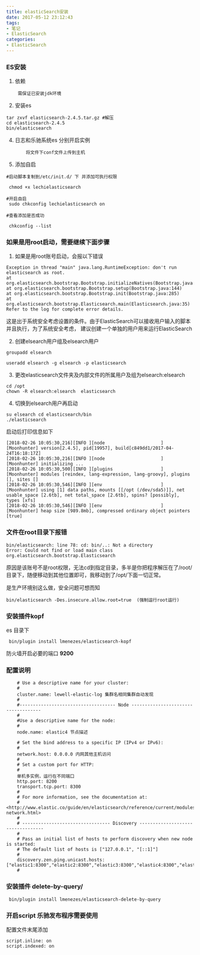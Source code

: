 ```yaml
---
title: elasticSearch安装
date: 2017-05-12 23:12:43
tags:
- 笔记
- ElasticSearch
categories: 
- ElasticSearch
---
```

### ES安装
1. 依赖
                
        需保证已安装jdk环境
2. 安装es

```
tar zxvf elasticsearch-2.4.5.tar.gz #解压
cd elasticsearch-2.4.5
bin/elasticsearch

```
4. 日志和乐驰系统es 分别开启实例

           将文件下conf文件上传到主机


3. 添加自启
 ```
 #启动脚本复制到/etc/init.d/ 下 并添加可执行权限
 
  chmod +x lechielasticsearch
 
 #开启自启
  sudo chkconfig lechielasticsearch on
  
 #查看添加是否成功
  
  chkconfig --list
 
 ```
### 如果是用root启动，需要继续下面步骤
1. 如果是用root账号启动，会报以下错误


```
Exception in thread "main" java.lang.RuntimeException: don't run elasticsearch as root.
at org.elasticsearch.bootstrap.Bootstrap.initializeNatives(Bootstrap.java:93)
at org.elasticsearch.bootstrap.Bootstrap.setup(Bootstrap.java:144) 
at org.elasticsearch.bootstrap.Bootstrap.init(Bootstrap.java:285) 
at org.elasticsearch.bootstrap.Elasticsearch.main(Elasticsearch.java:35) Refer to the log for complete error details.
```

这是出于系统安全考虑设置的条件。由于ElasticSearch可以接收用户输入的脚本并且执行，为了系统安全考虑， 
建议创建一个单独的用户用来运行ElasticSearch

2. 创建elsearch用户组及elsearch用户


```
groupadd elsearch

useradd elsearch -g elsearch -p elasticsearch
```

3. 更改elasticsearch文件夹及内部文件的所属用户及组为elsearch:elsearch


```
cd /opt
chown -R elsearch:elsearch  elasticsearch
```

4. 切换到elsearch用户再启动


```
su elsearch cd elasticsearch/bin
./elasticsearch
```

启动后打印信息如下
```
[2018-02-26 10:05:30,216][INFO ][node                     ] [Moonhunter] version[2.4.5], pid[19957], build[c849dd1/2017-04-24T16:18:17Z]
[2018-02-26 10:05:30,216][INFO ][node                     ] [Moonhunter] initializing ...
[2018-02-26 10:05:30,500][INFO ][plugins                  ] [Moonhunter] modules [reindex, lang-expression, lang-groovy], plugins [], sites []
[2018-02-26 10:05:30,546][INFO ][env                      ] [Moonhunter] using [1] data paths, mounts [[/opt (/dev/sda5)]], net usable_space [2.6tb], net total_space [2.6tb], spins? [possibly], types [xfs]
[2018-02-26 10:05:30,546][INFO ][env                      ] [Moonhunter] heap size [989.8mb], compressed ordinary object pointers [true]

```


### 文件在root目录下报错

```
bin/elasticsearch: line 78: cd: bin/..: Not a directory
Error: Could not find or load main class org.elasticsearch.bootstrap.Elasticsearch
```
原因是该账号不是root权限，无法cd到指定目录，多半是你把程序解压在了/root/目录下，随便移动到其他位置即可，我移动到了/opt/下面一切正常。

是生产环境别这么做，安全问题可想而知

```
bin/elasticsearch -Des.insecure.allow.root=true  (强制运行root运行)

```

### 安装插件kopf
es 目录下
```
 bin/plugin install lmenezes/elasticsearch-kopf
```
防火墙开启必要的端口 **9200**


### 配置说明

        # Use a descriptive name for your cluster:
        #
        cluster.name: lewell-elastic-log 集群名相同集群自动发现
        #
        #------------------------------------ Node ------------------------------------
        #
        #Use a descriptive name for the node:
        #
        node.name: elastic4 节点描述
        
        # Set the bind address to a specific IP (IPv4 or IPv6):
        #
        network.host: 0.0.0.0 内网其他主机访问
        #
        # Set a custom port for HTTP:
        #
        单机多实例，运行在不同端口
        http.port: 8200
        transport.tcp.port: 8300
        #
        # For more information, see the documentation at:
        # <http://www.elastic.co/guide/en/elasticsearch/reference/current/modules-network.html>
        #
        # --------------------------------- Discovery ----------------------------------
        #
        # Pass an initial list of hosts to perform discovery when new node is started:
        # The default list of hosts is ["127.0.0.1", "[::1]"]
        #
        discovery.zen.ping.unicast.hosts: ["elastic1:8300","elastic2:8300","elastic3:8300","elastic4:8300","elastic5:8300"]
        #
### 安装插件 delete-by-query/
```
 bin/plugin install lmenezes/elasticsearch-delete-by-query
```

### 开启script 乐驰发布程序需要使用

配置文件末尾添加
```
script.inline: on
script.indexed: on
```


    
